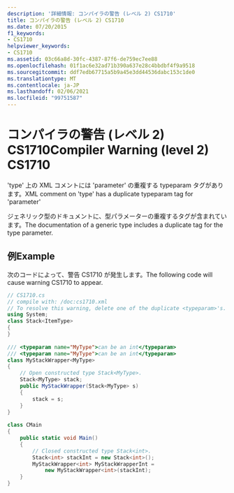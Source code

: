 ```yaml
---
description: '詳細情報: コンパイラの警告 (レベル 2) CS1710'
title: コンパイラの警告 (レベル 2) CS1710
ms.date: 07/20/2015
f1_keywords:
- CS1710
helpviewer_keywords:
- CS1710
ms.assetid: 03c66a8d-30fc-4387-87f6-de759ec7ee88
ms.openlocfilehash: 01f1ac6e32ad71b390a637e28c4bbdbf4f9a9518
ms.sourcegitcommit: ddf7edb67715a5b9a45e3dd44536dabc153c1de0
ms.translationtype: MT
ms.contentlocale: ja-JP
ms.lasthandoff: 02/06/2021
ms.locfileid: "99751587"
---
```

# <a name="compiler-warning-level-2-cs1710"></a><span data-ttu-id="7fee6-103">コンパイラの警告 (レベル 2) CS1710</span><span class="sxs-lookup"><span data-stu-id="7fee6-103">Compiler Warning (level 2) CS1710</span></span>

<span data-ttu-id="7fee6-104">'type' 上の XML コメントには 'parameter' の重複する typeparam タグがあります。</span><span class="sxs-lookup"><span data-stu-id="7fee6-104">XML comment on 'type' has a duplicate typeparam tag for 'parameter'</span></span>  
  
 <span data-ttu-id="7fee6-105">ジェネリック型のドキュメントに、型パラメーターの重複するタグが含まれています。</span><span class="sxs-lookup"><span data-stu-id="7fee6-105">The documentation of a generic type includes a duplicate tag for the type parameter.</span></span>  
  
## <a name="example"></a><span data-ttu-id="7fee6-106">例</span><span class="sxs-lookup"><span data-stu-id="7fee6-106">Example</span></span>  

 <span data-ttu-id="7fee6-107">次のコードによって、警告 CS1710 が発生します。</span><span class="sxs-lookup"><span data-stu-id="7fee6-107">The following code will cause warning CS1710 to appear.</span></span>  
  
```csharp  
// CS1710.cs  
// compile with: /doc:cs1710.xml  
// To resolve this warning, delete one of the duplicate <typeparam>'s.  
using System;  
class Stack<ItemType>  
{  
}  
  
/// <typeparam name="MyType">can be an int</typeparam>  
/// <typeparam name="MyType">can be an int</typeparam>  
class MyStackWrapper<MyType>  
{  
    // Open constructed type Stack<MyType>.  
    Stack<MyType> stack;  
    public MyStackWrapper(Stack<MyType> s)  
    {  
        stack = s;  
    }  
}  
  
class CMain  
{  
    public static void Main()  
    {  
        // Closed constructed type Stack<int>.  
        Stack<int> stackInt = new Stack<int>();  
        MyStackWrapper<int> MyStackWrapperInt =  
            new MyStackWrapper<int>(stackInt);  
    }  
}  
```
